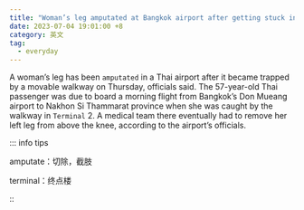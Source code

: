 ```yaml
---
title: "Woman’s leg amputated at Bangkok airport after getting stuck in moving walkway"
date: 2023-07-04 19:01:00 +8
category: 英文
tag:
  - everyday
---
```


A woman’s leg has been `amputated` in a Thai airport after it became trapped by a movable walkway on Thursday, officials said. The 57-year-old Thai passenger was due to board a morning flight from Bangkok’s Don Mueang airport to Nakhon Si Thammarat province when she was caught by the walkway in `Terminal` 2. A medical team there eventually had to remove her left leg from above the knee, according to the airport’s officials.

::: info tips

amputate：切除，截肢

terminal：终点楼

::
